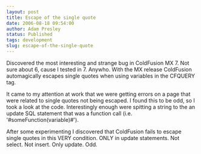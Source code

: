 ```yaml
---
layout: post
title: Escape of the single quote
date: 2006-08-18 09:54:00
author: Adam Presley
status: Published
tags: development
slug: escape-of-the-single-quote
---
```


Discovered the most interesting and strange bug in ColdFusion MX 7. Not
sure about 6, cause I tested in 7. Anywho. With the MX release
ColdFusion automagically escapes single quotes when using variables in
the CFQUERY tag.  
  
It came to my attention at work that we were getting errors on a page
that were related to single quotes not being escaped. I found this to be
odd, so I took a look at the code. Interestingly enough were spitting a
string to the an update SQL statement that was a function call (i.e.
'#someFunction(variable)#').  
  
After some experimenting I discovered that ColdFusion fails to escape
single quotes in this VERY condition. ONLY in update statements. Not
select. Not insert. Only update. Odd.
